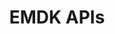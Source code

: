 ---
title: EMDK APIs
description: Apps made with EMDK can interface with device hardware through Android intents or native APIs.
layout: list-apis.html
product: 'EMDK for Android'
productversion: '8.0'
automenu:
  items:
    - title: EMDK APIs
      items:
        - title: Android Intent APIs
          url: ../intents
        - title: Native APIs 
          url: ../api
---